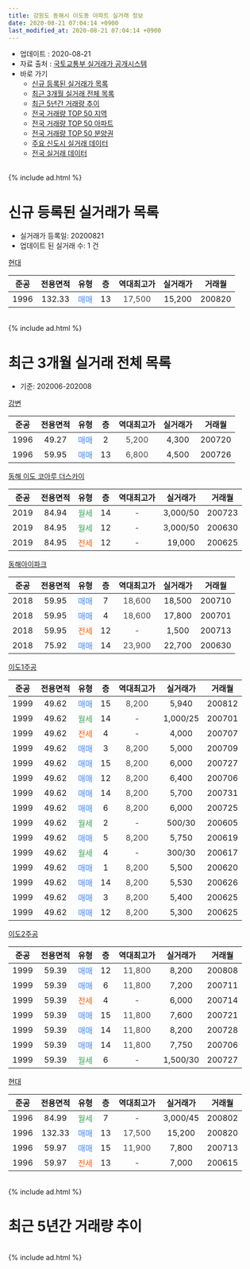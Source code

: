 ```yaml
---
title: 강원도 동해시 이도동 아파트 실거래 정보
date: 2020-08-21 07:04:14 +0900
last_modified_at: 2020-08-21 07:04:14 +0900
---
```


* 업데이트 : 2020-08-21
* 자료 출처 : [국토교통부 실거래가 공개시스템](http://rt.molit.go.kr)
* 바로 가기
    * [신규 등록된 실거래가 목록](#신규-등록된-실거래가-목록)
    * [최근 3개월 실거래 전체 목록](#최근-3개월-실거래-전체-목록)
    * [최근 5년간 거래량 추이](#최근-5년간-거래량-추이)
    * [전국 거래량 TOP 50 지역](https://inasie.github.io/apt-trade-info/최근-3개월-전국에서-가장-거래가-많이-발생한-지역)
    * [전국 거래량 TOP 50 아파트](https://inasie.github.io/apt-trade-info/최근-3개월-전국에서-가장-거래가-많이-발생한-아파트)
    * [전국 거래량 TOP 50 분양권](https://inasie.github.io/apt-trade-info/최근-3개월-전국에서-가장-거래가-많이-발생한-분양권)
    * [주요 신도시 실거래 데이터](https://inasie.github.io/apt-trade-info/주요-신도시)
    * [전국 실거래 데이터](https://inasie.github.io/apt-trade-info/전국)
<br>
{% include ad.html %}
<br>

# 신규 등록된 실거래가 목록
* 실거래가 등록일: 20200821
* 업데이트 된 실거래 수: 1 건


[현대](https://search.naver.com/search.naver?query=%EA%B0%95%EC%9B%90%EB%8F%84+%EB%8F%99%ED%95%B4%EC%8B%9C+%EC%9D%B4%EB%8F%84%EB%8F%99+%ED%98%84%EB%8C%80)

|준공|전용면적|유형|층|역대최고가|실거래가|거래월|
|:---:|:---:|:---:|:---:|:---:|:---:|:---:|
|1996|132.33|<span style="color:#4285f3">매매</span>|13|<span style="color:#444444">17,500</span>|15,200|200820|


<br>
{% include ad.html %}
<br>

# 최근 3개월 실거래 전체 목록
* 기준: 202006-202008


[강변](https://search.naver.com/search.naver?query=%EA%B0%95%EC%9B%90%EB%8F%84+%EB%8F%99%ED%95%B4%EC%8B%9C+%EC%9D%B4%EB%8F%84%EB%8F%99+%EA%B0%95%EB%B3%80)

|준공|전용면적|유형|층|역대최고가|실거래가|거래월|
|:---:|:---:|:---:|:---:|:---:|:---:|:---:|
|1996|49.27|<span style="color:#4285f3">매매</span>|2|<span style="color:#444444">5,200</span>|4,300|200720|
|1996|59.95|<span style="color:#4285f3">매매</span>|13|<span style="color:#444444">6,800</span>|4,500|200726|

[동해 이도 코아루 더스카이](https://search.naver.com/search.naver?query=%EA%B0%95%EC%9B%90%EB%8F%84+%EB%8F%99%ED%95%B4%EC%8B%9C+%EC%9D%B4%EB%8F%84%EB%8F%99+%EB%8F%99%ED%95%B4+%EC%9D%B4%EB%8F%84+%EC%BD%94%EC%95%84%EB%A3%A8+%EB%8D%94%EC%8A%A4%EC%B9%B4%EC%9D%B4)

|준공|전용면적|유형|층|역대최고가|실거래가|거래월|
|:---:|:---:|:---:|:---:|:---:|:---:|:---:|
|2019|84.94|<span style="color:#34a853">월세</span>|14|<span style="color:#444444">-</span>|3,000/50|200723|
|2019|84.95|<span style="color:#34a853">월세</span>|12|<span style="color:#444444">-</span>|3,000/50|200630|
|2019|84.95|<span style="color:#ff5a00">전세</span>|12|<span style="color:#444444">-</span>|19,000|200625|

[동해아이파크](https://search.naver.com/search.naver?query=%EA%B0%95%EC%9B%90%EB%8F%84+%EB%8F%99%ED%95%B4%EC%8B%9C+%EC%9D%B4%EB%8F%84%EB%8F%99+%EB%8F%99%ED%95%B4%EC%95%84%EC%9D%B4%ED%8C%8C%ED%81%AC)

|준공|전용면적|유형|층|역대최고가|실거래가|거래월|
|:---:|:---:|:---:|:---:|:---:|:---:|:---:|
|2018|59.95|<span style="color:#4285f3">매매</span>|7|<span style="color:#444444">18,600</span>|18,500|200710|
|2018|59.95|<span style="color:#4285f3">매매</span>|4|<span style="color:#444444">18,600</span>|17,800|200701|
|2018|59.95|<span style="color:#ff5a00">전세</span>|12|<span style="color:#444444">-</span>|1,500|200713|
|2018|75.92|<span style="color:#4285f3">매매</span>|14|<span style="color:#444444">23,900</span>|22,700|200630|

[이도1주공](https://search.naver.com/search.naver?query=%EA%B0%95%EC%9B%90%EB%8F%84+%EB%8F%99%ED%95%B4%EC%8B%9C+%EC%9D%B4%EB%8F%84%EB%8F%99+%EC%9D%B4%EB%8F%841%EC%A3%BC%EA%B3%B5)

|준공|전용면적|유형|층|역대최고가|실거래가|거래월|
|:---:|:---:|:---:|:---:|:---:|:---:|:---:|
|1999|49.62|<span style="color:#4285f3">매매</span>|15|<span style="color:#444444">8,200</span>|5,940|200812|
|1999|49.62|<span style="color:#34a853">월세</span>|14|<span style="color:#444444">-</span>|1,000/25|200701|
|1999|49.62|<span style="color:#ff5a00">전세</span>|4|<span style="color:#444444">-</span>|4,000|200707|
|1999|49.62|<span style="color:#4285f3">매매</span>|3|<span style="color:#444444">8,200</span>|5,000|200709|
|1999|49.62|<span style="color:#4285f3">매매</span>|15|<span style="color:#444444">8,200</span>|6,000|200727|
|1999|49.62|<span style="color:#4285f3">매매</span>|12|<span style="color:#444444">8,200</span>|6,400|200706|
|1999|49.62|<span style="color:#4285f3">매매</span>|14|<span style="color:#444444">8,200</span>|5,700|200731|
|1999|49.62|<span style="color:#4285f3">매매</span>|6|<span style="color:#444444">8,200</span>|6,000|200725|
|1999|49.62|<span style="color:#34a853">월세</span>|2|<span style="color:#444444">-</span>|500/30|200605|
|1999|49.62|<span style="color:#4285f3">매매</span>|5|<span style="color:#444444">8,200</span>|5,750|200619|
|1999|49.62|<span style="color:#34a853">월세</span>|4|<span style="color:#444444">-</span>|300/30|200617|
|1999|49.62|<span style="color:#4285f3">매매</span>|1|<span style="color:#444444">8,200</span>|5,500|200620|
|1999|49.62|<span style="color:#4285f3">매매</span>|14|<span style="color:#444444">8,200</span>|5,530|200626|
|1999|49.62|<span style="color:#4285f3">매매</span>|3|<span style="color:#444444">8,200</span>|5,400|200625|
|1999|49.62|<span style="color:#4285f3">매매</span>|12|<span style="color:#444444">8,200</span>|5,300|200625|

[이도2주공](https://search.naver.com/search.naver?query=%EA%B0%95%EC%9B%90%EB%8F%84+%EB%8F%99%ED%95%B4%EC%8B%9C+%EC%9D%B4%EB%8F%84%EB%8F%99+%EC%9D%B4%EB%8F%842%EC%A3%BC%EA%B3%B5)

|준공|전용면적|유형|층|역대최고가|실거래가|거래월|
|:---:|:---:|:---:|:---:|:---:|:---:|:---:|
|1999|59.39|<span style="color:#4285f3">매매</span>|12|<span style="color:#444444">11,800</span>|8,200|200808|
|1999|59.39|<span style="color:#4285f3">매매</span>|6|<span style="color:#444444">11,800</span>|7,200|200711|
|1999|59.39|<span style="color:#ff5a00">전세</span>|4|<span style="color:#444444">-</span>|6,000|200714|
|1999|59.39|<span style="color:#4285f3">매매</span>|15|<span style="color:#444444">11,800</span>|7,600|200721|
|1999|59.39|<span style="color:#4285f3">매매</span>|14|<span style="color:#444444">11,800</span>|8,200|200728|
|1999|59.39|<span style="color:#4285f3">매매</span>|14|<span style="color:#444444">11,800</span>|7,750|200706|
|1999|59.39|<span style="color:#34a853">월세</span>|6|<span style="color:#444444">-</span>|1,500/30|200727|

[현대](https://search.naver.com/search.naver?query=%EA%B0%95%EC%9B%90%EB%8F%84+%EB%8F%99%ED%95%B4%EC%8B%9C+%EC%9D%B4%EB%8F%84%EB%8F%99+%ED%98%84%EB%8C%80)

|준공|전용면적|유형|층|역대최고가|실거래가|거래월|
|:---:|:---:|:---:|:---:|:---:|:---:|:---:|
|1996|84.99|<span style="color:#34a853">월세</span>|7|<span style="color:#444444">-</span>|3,000/45|200802|
|1996|132.33|<span style="color:#4285f3">매매</span>|13|<span style="color:#444444">17,500</span>|15,200|200820|
|1996|59.97|<span style="color:#4285f3">매매</span>|15|<span style="color:#444444">11,900</span>|7,800|200713|
|1996|59.97|<span style="color:#ff5a00">전세</span>|13|<span style="color:#444444">-</span>|7,000|200615|


<br>
{% include ad.html %}
<br>

# 최근 5년간 거래량 추이


<div style="width:100%;">
    <canvas id="deal_progress" height="200"></canvas>
</div>

<script>
new Chart(document.getElementById("deal_progress"), {
    type: 'line',
    data: {
        labels: ['201508','201509','201510','201511','201512','201601','201602','201603','201604','201605','201606','201607','201608','201609','201610','201611','201612','201701','201702','201703','201704','201705','201706','201707','201708','201709','201710','201711','201712','201801','201802','201803','201804','201805','201806','201807','201808','201809','201810','201811','201812','201901','201902','201903','201904','201905','201906','201907','201908','201909','201910','201911','201912','202001','202002','202003','202004','202005','202006','202007','202008'],
        datasets: [{
            label: '매매',
            pointRadius: 1,
            data: [5, 9, 9, 4, 3, 4, 2, 12, 4, 4, 3, 4, 5, 5, 9, 4, 6, 7, 8, 7, 4, 12, 5, 4, 9, 5, 7, 6, 3, 12, 5, 10, 11, 11, 7, 6, 8, 15, 18, 21, 10, 14, 8, 7, 5, 3, 6, 4, 5, 2, 8, 10, 4, 11, 16, 13, 7, 6, 6, 14, 3],
            borderColor: "rgba(255, 201, 14, 1)",
            backgroundColor: "rgba(255, 201, 14, 0.5)",
            fill: false,
            lineTension: 0
        },{
            label: '전월세',
            pointRadius: 1,
            data: [2, 3, 4, 6, 2, 4, 4, 1, 6, 2, 3, 2, 2, 1, 6, 1, 3, 6, 11, 6, 2, 4, 5, 5, 6, 2, 6, 1, 3, 2, 2, 2, 5, 2, 4, 4, 3, 3, 2, 1, 8, 10, 16, 4, 2, 3, 5, 1, 6, 1, 6, 0, 4, 11, 20, 8, 6, 9, 5, 6, 1],
            borderColor: "rgba(0, 141, 185, 1)",
            backgroundColor: "rgba(0, 141, 185, 0.5)",
            fill: false,
            lineTension: 0
        }
        ]
    },
    options: {
        responsive: true,
        title: {
            display: false
        },
        tooltips: {
            mode: 'index',
            intersect: false
        },
        hover: {
            mode: 'nearest',
            intersect: true
        },
        scales: {
            xAxes: [{
                display: true,
                scaleLabel: {
                    display: true,
                    labelString: '년/월'
                }
            }],
            yAxes: [{
                display: true,
                ticks: {
                    suggestedMin: 0,
                },
                scaleLabel: {
                    display: true,
                    labelString: '실거래 수'
                }
            }]
        }
    }
});

</script>


<br>
{% include ad.html %}
<br>

